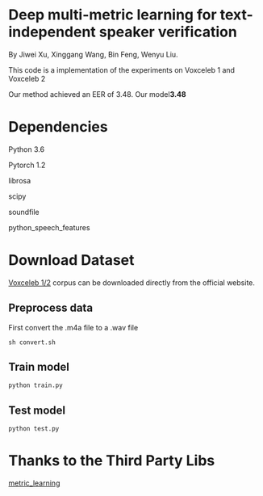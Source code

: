 Deep multi-metric learning for text-independent speaker verification
====  

By Jiwei Xu, Xinggang Wang, Bin Feng, Wenyu Liu.

This code is a implementation of the experiments on Voxceleb 1 and Voxceleb 2

Our method achieved an EER of 3.48. Our model**3.48**




Dependencies
====  

Python 3.6

Pytorch 1.2

librosa

scipy

soundfile

python_speech_features


Download Dataset
====  
[Voxceleb 1/2](http://blog.csdn.net/guodongxiaren) corpus can be downloaded directly from the official website.


Preprocess data
------- 

First convert the .m4a file to a .wav file

```
sh convert.sh
```


Train model
------- 

```
python train.py
```

Test model
------- 

```
python test.py
```

Thanks to the Third Party Libs
====
[metric_learning](https://github.com/tomp11/metric_learning)
